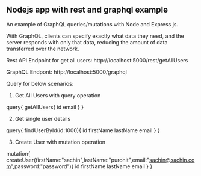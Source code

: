 ## Nodejs app with rest and graphql example

An example of GraphQL queries/mutations with Node and Express js.

With GraphQL, clients can specify exactly what data they need, and the server responds with only that data, reducing the amount of data transferred over the network.

Rest API Endpoint for get all users: http://localhost:5000/rest/getAllUsers

GraphQL Endpont: http://localhost:5000/graphql

Query for below scenarios:

1. Get All Users with query operation

query{
getAllUsers{
id
email
}
}

2. Get single user details

query{
findUserById(id:1000){
id
firstName
lastName
email
}
}

3. Create User with mutation operation

mutation{
createUser(firstName:"sachin",lastName:"purohit",email:"sachin@sachin.com",password:"password"){
id
firstName
lastName
email
}
}
